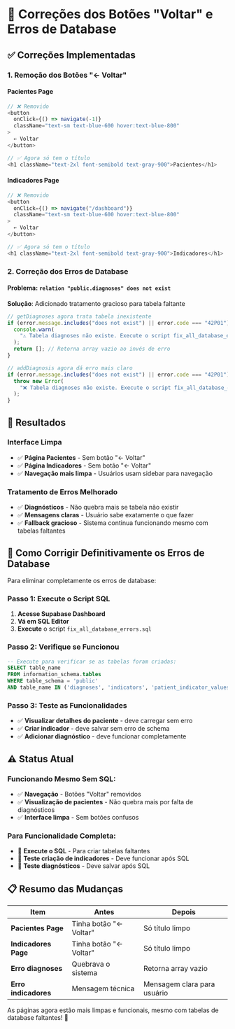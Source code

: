 # 🔧 Correções dos Botões "Voltar" e Erros de Database

## ✅ **Correções Implementadas**

### **1. Remoção dos Botões "← Voltar"**

#### **Pacientes Page**

```typescript
// ❌ Removido
<button
  onClick={() => navigate(-1)}
  className="text-sm text-blue-600 hover:text-blue-800"
>
  ← Voltar
</button>

// ✅ Agora só tem o título
<h1 className="text-2xl font-semibold text-gray-900">Pacientes</h1>
```

#### **Indicadores Page**

```typescript
// ❌ Removido
<button
  onClick={() => navigate("/dashboard")}
  className="text-sm text-blue-600 hover:text-blue-800"
>
  ← Voltar
</button>

// ✅ Agora só tem o título
<h1 className="text-2xl font-semibold text-gray-900">Indicadores</h1>
```

### **2. Correção dos Erros de Database**

#### **Problema**: `relation "public.diagnoses" does not exist`

**Solução**: Adicionado tratamento gracioso para tabela faltante

```typescript
// getDiagnoses agora trata tabela inexistente
if (error.message.includes("does not exist") || error.code === "42P01") {
  console.warn(
    "⚠️ Tabela diagnoses não existe. Execute o script fix_all_database_errors.sql",
  );
  return []; // Retorna array vazio ao invés de erro
}

// addDiagnosis agora dá erro mais claro
if (error.message.includes("does not exist") || error.code === "42P01") {
  throw new Error(
    "❌ Tabela diagnoses não existe. Execute o script fix_all_database_errors.sql no Supabase SQL Editor.",
  );
}
```

## 🎯 **Resultados**

### **Interface Limpa**

- ✅ **Página Pacientes** - Sem botão "← Voltar"
- ✅ **Página Indicadores** - Sem botão "← Voltar"
- ✅ **Navegação mais limpa** - Usuários usam sidebar para navegação

### **Tratamento de Erros Melhorado**

- ✅ **Diagnósticos** - Não quebra mais se tabela não existir
- ✅ **Mensagens claras** - Usuário sabe exatamente o que fazer
- ✅ **Fallback gracioso** - Sistema continua funcionando mesmo com tabelas faltantes

## 🚀 **Como Corrigir Definitivamente os Erros de Database**

Para eliminar completamente os erros de database:

### **Passo 1: Execute o Script SQL**

1. **Acesse Supabase Dashboard**
2. **Vá em SQL Editor**
3. **Execute** o script `fix_all_database_errors.sql`

### **Passo 2: Verifique se Funcionou**

```sql
-- Execute para verificar se as tabelas foram criadas:
SELECT table_name
FROM information_schema.tables
WHERE table_schema = 'public'
AND table_name IN ('diagnoses', 'indicators', 'patient_indicator_values');
```

### **Passo 3: Teste as Funcionalidades**

- ✅ **Visualizar detalhes do paciente** - deve carregar sem erro
- ✅ **Criar indicador** - deve salvar sem erro de schema
- ✅ **Adicionar diagnóstico** - deve funcionar completamente

## ⚠️ **Status Atual**

### **Funcionando Mesmo Sem SQL:**

- ✅ **Navegação** - Botões "Voltar" removidos
- ✅ **Visualização de pacientes** - Não quebra mais por falta de diagnósticos
- ✅ **Interface limpa** - Sem botões confusos

### **Para Funcionalidade Completa:**

- 🔧 **Execute o SQL** - Para criar tabelas faltantes
- 🔧 **Teste criação de indicadores** - Deve funcionar após SQL
- 🔧 **Teste diagnósticos** - Deve salvar após SQL

## 📋 **Resumo das Mudanças**

| Item                 | Antes                  | Depois                      |
| -------------------- | ---------------------- | --------------------------- |
| **Pacientes Page**   | Tinha botão "← Voltar" | Só título limpo             |
| **Indicadores Page** | Tinha botão "← Voltar" | Só título limpo             |
| **Erro diagnoses**   | Quebrava o sistema     | Retorna array vazio         |
| **Erro indicadores** | Mensagem técnica       | Mensagem clara para usuário |

As páginas agora estão mais limpas e funcionais, mesmo com tabelas de database faltantes! 🎉
